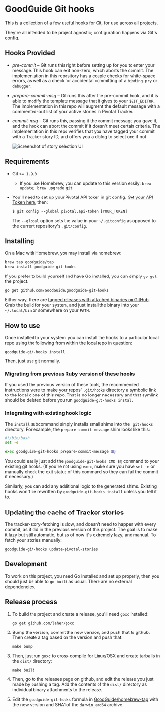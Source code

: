 <!--
  Please don't hard wrap at 80 for this file:
  Vim: set wrap linebreak formatoptions-=tc tabstop=2 softtabstop=2 shiftwidth=2:
-->

# GoodGuide Git hooks

This is a collection of a few useful hooks for Git, for use across all projects.

They're all intended to be project agnostic; configuration happens via Git's config.

## Hooks Provided

- *pre-commit* &ndash; Git runs this right before setting up for you to enter your message. This hook can exit non-zero, which aborts the commit. The implementation in this repository has a couple checks for white-space errors, as well as a check for accidental committing of a `binding.pry` or `debugger`.

- *prepare-commit-msg* &ndash; Git runs this after the pre-commit hook, and it is able to modify the template message that it gives to your `$GIT_EDITOR`. The implementation in this repo will augment the default message with a commented-out list of your active stories in Pivotal Tracker.

- *commit-msg* &ndash; Git runs this, passing it the commit message you gave it, and the hook can abort the commit if it doesn't meet certain criteria. The implementation in this repo verifies that you have tagged your commit with a Tracker story ID, and offers you a dialog to select one if not

  ![Screenshot of story selection UI](http://f.cl.ly/items/0o3E3K0T2K05261y2g2g/Screen%20Shot%202014-09-03%20at%2010.58.25%20.png)

## Requirements

- Git `>= 1.9.0`
    - If you use Homebrew, you can update to this version easily: `brew update; brew upgrade git`

- You'll need to set up your Pivotal API token in git config. [Get your API Token here][pivotal-account-settings], then:

    ```shell
    $ git config --global pivotal.api-token [YOUR_TOKEN]
    ```

    The `--global` option sets the value in your `~/.gitconfig` as opposed to the current repository's `.git/config`.

## Installing

On a Mac with Homebrew, you may install via homebrew:

```bash
brew tap goodguide/tap
brew install goodguide-git-hooks
```

If you prefer to build yourself and have Go installed, you can simply `go get` the project.

```shell
go get github.com/GoodGuide/goodguide-git-hooks
```

Either way, there are [tagged releases with attached binaries on GitHub][releases]. Grab the build for your system, and just install the binary into your `~/.local/bin` or somewhere on your `PATH`.

## How to use

Once installed to your system, you can install the hooks to a particular local repo using the following from within the local repo in question:

```shell
goodguide-git-hooks install
```

Then, just use git normally.

### Migrating from previous Ruby version of these hooks

If you used the previous version of these tools, the recommended instructions were to make your repos' `.git/hooks` directory a symbolic link to the local clone of this repo. That is no longer necessary and that symlink should be deleted before you run `goodguide-git-hooks install`

### Integrating with existing hook logic

The `install` subcommand simply installs small shims into the `.git/hooks`
directory. For example, the `prepare-commit-message` shim looks like this:

```bash
#!/bin/bash
set -e

exec goodguide-git-hooks prepare-commit-message $@
```

You could easily just add the `goodguide-git-hooks CMD $@` command to your existing git hooks. (If you're not using `exec`, make sure you have `set -e` or manually check the exit status of this command so they can fail the commit if necessary.)

Similarly, you can add any additional logic to the generated shims. Existing hooks won't be rewritten by `goodguide-git-hooks install` unless you tell it to.

## Updating the cache of Tracker stories

The tracker-story-fetching is slow, and doesn't need to happen with every commit, as it did in the previous version of this project. The goal is to make it lazy but still automatic, but as of now it's extremely lazy, and manual. To fetch your stories manually:

```shell
goodguide-git-hooks update-pivotal-stories
```

## Development

To work on this project, you need Go installed and set up properly, then you should just be able to `go build` as usual. There are no external dependencies.

## Release process

1. To build the project and create a release, you'll need `goxc` installed:
    ```shell
    go get github.com/laher/goxc
    ```

2. Bump the version, commit the new version, and push that to github. Then create a tag based on the version and push that:
    ```shell
    make bump
    ```

3. Then, just run `goxc` to cross-compile for Linux/OSX and create tarballs in the `dist/` directory:
    ```shell
    make build
    ```

4. Then, go to the releases page on github, and edit the release you just made by pushing a tag. Add the contents of the `dist/` directory as individual binary attachments to the release.

5. Edit the `goodguide-git-hooks` formula in [GoodGuide/homebrew-tap](//github.com/GoodGuide/homebrew-tap) with the new version and SHA1 of the `darwin_amd64` archive.

[pivotal-account-settings]: https://www.pivotaltracker.com/profile#api
[releases]: //github.com/GoodGuide/goodguide-git-hooks/releases
